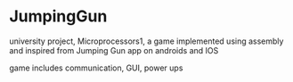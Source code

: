 # JumpingGun
university project, Microprocessors1, a game implemented using assembly and inspired from Jumping Gun app on androids and IOS 


game includes communication, GUI, power ups 
